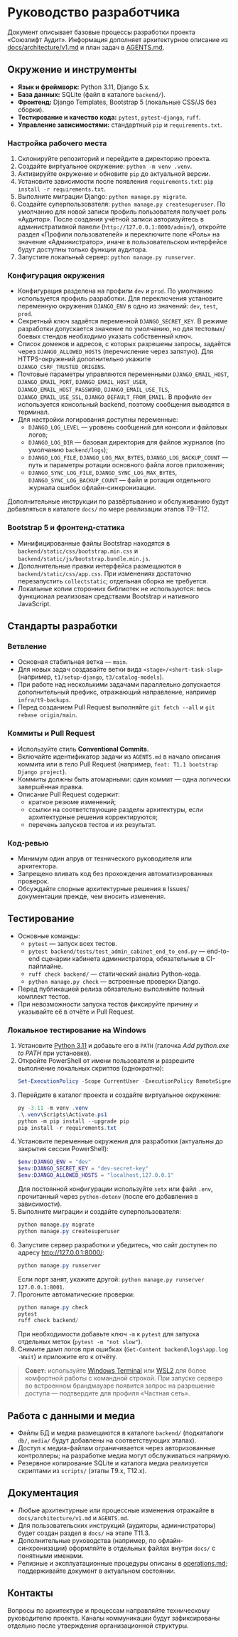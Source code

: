 # Руководство разработчика

Документ описывает базовые процессы разработки проекта «Союзлифт Аудит». Информация дополняет архитектурное описание из [docs/architecture/v1.md](../architecture/v1.md) и план задач в [AGENTS.md](../../AGENTS.md).

## Окружение и инструменты

- **Язык и фреймворк:** Python 3.11, Django 5.x.
- **База данных:** SQLite (файл в каталоге `backend/`).
- **Фронтенд:** Django Templates, Bootstrap 5 (локальные CSS/JS без сборки).
- **Тестирование и качество кода:** `pytest`, `pytest-django`, `ruff`.
- **Управление зависимостями:** стандартный `pip` и `requirements.txt`.

### Настройка рабочего места

1. Склонируйте репозиторий и перейдите в директорию проекта.
2. Создайте виртуальное окружение: `python -m venv .venv`.
3. Активируйте окружение и обновите `pip` до актуальной версии.
4. Установите зависимости после появления `requirements.txt`: `pip install -r requirements.txt`.
5. Выполните миграции Django: `python manage.py migrate`.
6. Создайте суперпользователя: `python manage.py createsuperuser`.
   По умолчанию для новой записи профиль пользователя получает роль «Аудитор».
   После создания учётной записи авторизуйтесь в административной панели
   (`http://127.0.0.1:8000/admin/`), откройте раздел «Профили пользователей» и
   переключите поле «Роль» на значение «Администратор», иначе в пользовательском
   интерфейсе будут доступны только функции аудитора.
7. Запустите локальный сервер: `python manage.py runserver`.

### Конфигурация окружения

- Конфигурация разделена на профили `dev` и `prod`. По умолчанию используется профиль разработки. Для переключения установите переменную окружения `DJANGO_ENV` в одно из значений: `dev`, `test`, `prod`.
- Секретный ключ задаётся переменной `DJANGO_SECRET_KEY`. В режиме разработки допускается значение по умолчанию, но для тестовых/боевых стендов необходимо указать собственный ключ.
- Список доменов и адресов, с которых разрешены запросы, задаётся через `DJANGO_ALLOWED_HOSTS` (перечисление через запятую). Для HTTPS-окружений дополнительно укажите `DJANGO_CSRF_TRUSTED_ORIGINS`.
- Почтовые параметры управляются переменными `DJANGO_EMAIL_HOST`, `DJANGO_EMAIL_PORT`, `DJANGO_EMAIL_HOST_USER`, `DJANGO_EMAIL_HOST_PASSWORD`, `DJANGO_EMAIL_USE_TLS`, `DJANGO_EMAIL_USE_SSL`, `DJANGO_DEFAULT_FROM_EMAIL`. В профиле `dev` используется консольный backend, поэтому сообщения выводятся в терминал.
- Для настройки логирования доступны переменные:
  - `DJANGO_LOG_LEVEL` — уровень сообщений для консоли и файловых логов;
  - `DJANGO_LOG_DIR` — базовая директория для файлов журналов (по умолчанию `backend/logs`);
  - `DJANGO_LOG_FILE`, `DJANGO_LOG_MAX_BYTES`, `DJANGO_LOG_BACKUP_COUNT` — путь и параметры ротации основного файла логов приложения;
  - `DJANGO_SYNC_LOG_FILE`, `DJANGO_SYNC_LOG_MAX_BYTES`, `DJANGO_SYNC_LOG_BACKUP_COUNT` — файл и ротация отдельного журнала ошибок офлайн-синхронизации.

Дополнительные инструкции по развёртыванию и обслуживанию будут добавляться в каталоге `docs/` по мере реализации этапов T9–T12.

### Bootstrap 5 и фронтенд-статика

- Минифицированные файлы Bootstrap находятся в `backend/static/css/bootstrap.min.css` и `backend/static/js/bootstrap.bundle.min.js`.
- Дополнительные правки интерфейса размещаются в `backend/static/css/app.css`. При изменениях достаточно перезапустить `collectstatic`; отдельная сборка не требуется.
- Локальные копии сторонних библиотек не используются: весь функционал реализован средствами Bootstrap и нативного JavaScript.

## Стандарты разработки

### Ветвление

- Основная стабильная ветка — `main`.
- Для новых задач создавайте ветки вида `<stage>/<short-task-slug>` (например, `t1/setup-django`, `t3/catalog-models`).
- При работе над несколькими задачами параллельно допускается дополнительный префикс, отражающий направление, например `infra/t9-backups`.
- Перед созданием Pull Request выполняйте `git fetch --all` и `git rebase origin/main`.

### Коммиты и Pull Request

- Используйте стиль **Conventional Commits**.
- Включайте идентификатор задачи из `AGENTS.md` в начало описания коммита или в тело Pull Request (например, `feat: T1.1 bootstrap Django project`).
- Коммиты должны быть атомарными: один коммит — одна логически завершённая правка.
- Описание Pull Request содержит:
  - краткое резюме изменений;
  - ссылки на соответствующие разделы архитектуры, если архитектурные решения корректируются;
  - перечень запусков тестов и их результат.

### Код-ревью

- Минимум один апрув от технического руководителя или архитектора.
- Запрещено вливать код без прохождения автоматизированных проверок.
- Обсуждайте спорные архитектурные решения в Issues/документации прежде, чем вносить изменения.

## Тестирование

- Основные команды:
  - `pytest` — запуск всех тестов.
  - `pytest backend/tests/test_admin_cabinet_end_to_end.py` — end-to-end сценарии кабинета администратора, обязательные в CI-пайплайне.
  - `ruff check backend/` — статический анализ Python-кода.
  - `python manage.py check` — встроенные проверки Django.
- Перед публикацией релиза обязательно выполняйте полный комплект тестов.
- При невозможности запуска тестов фиксируйте причину и указывайте её в отчёте и Pull Request.

### Локальное тестирование на Windows

1. Установите [Python 3.11](https://www.python.org/downloads/windows/) и добавьте его в `PATH` (галочка *Add python.exe to PATH* при установке).
2. Откройте PowerShell от имени пользователя и разрешите выполнение локальных скриптов (однократно):
   ```powershell
   Set-ExecutionPolicy -Scope CurrentUser -ExecutionPolicy RemoteSigned
   ```
3. Перейдите в каталог проекта и создайте виртуальное окружение:
   ```powershell
   py -3.11 -m venv .venv
   .\.venv\Scripts\Activate.ps1
   python -m pip install --upgrade pip
   pip install -r requirements.txt
   ```
4. Установите переменные окружения для разработки (актуальны до закрытия сессии PowerShell):
   ```powershell
   $env:DJANGO_ENV = "dev"
   $env:DJANGO_SECRET_KEY = "dev-secret-key"
   $env:DJANGO_ALLOWED_HOSTS = "localhost,127.0.0.1"
   ```
   Для постоянной конфигурации используйте `setx` или файл `.env`, прочитанный через `python-dotenv` (после его добавления в зависимости).
5. Выполните миграции и создайте суперпользователя:
   ```powershell
   python manage.py migrate
   python manage.py createsuperuser
   ```
6. Запустите сервер разработки и убедитесь, что сайт доступен по адресу <http://127.0.0.1:8000/>:
   ```powershell
   python manage.py runserver
   ```
   Если порт занят, укажите другой: `python manage.py runserver 127.0.0.1:8001`.
7. Прогоните автоматические проверки:
   ```powershell
   python manage.py check
   pytest
   ruff check backend/
   ```
   При необходимости добавьте ключ `-m` к `pytest` для запуска отдельных меток (`pytest -m "not slow"`).
8. Снимите дамп логов при ошибках (`Get-Content backend\logs\app.log -Wait`) и приложите его к отчёту.

> **Совет:** используйте [Windows Terminal](https://aka.ms/terminal) или [WSL2](https://learn.microsoft.com/windows/wsl/) для более комфортной работы с командной строкой. При запуске сервера во встроенном брандмауэре появится запрос на разрешение доступа — подтвердите для профиля «Частная сеть».

## Работа с данными и медиа

- Файлы БД и медиа размещаются в каталоге `backend/` (подкаталоги `db/`, `media/` будут добавлены на соответствующих этапах).
- Доступ к медиа-файлам ограничивается через авторизованные контроллеры; на разработке медиа могут обслуживаться напрямую.
- Резервное копирование SQLite и каталога медиа реализуется скриптами из `scripts/` (этапы T9.x, T12.x).

## Документация

- Любые архитектурные или процессные изменения отражайте в `docs/architecture/v1.md` и `AGENTS.md`.
- Для пользовательских инструкций (аудиторы, администраторы) будет создан раздел в `docs/` на этапе T11.3.
- Дополнительные руководства (например, по офлайн-синхронизации) оформляйте в отдельных файлах внутри `docs/` с понятными именами.
- Релизные и эксплуатационные процедуры описаны в [operations.md](operations.md); поддерживайте документ в актуальном состоянии.

## Контакты

Вопросы по архитектуре и процессам направляйте техническому руководителю проекта. Каналы коммуникации будут зафиксированы отдельно после утверждения организационной структуры.
